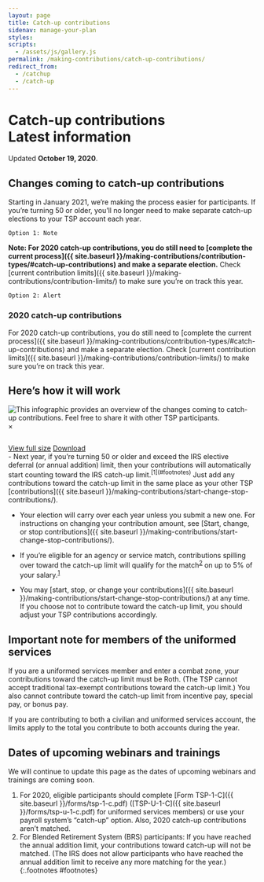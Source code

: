 ```yaml
---
layout: page
title: Catch-up contributions
sidenav: manage-your-plan
styles:
scripts:
  - /assets/js/gallery.js
permalink: /making-contributions/catch-up-contributions/
redirect_from:
  - /catchup
  - /catch-up
---
```


<h1><div class="nav-header">Catch-up contributions</div>Latest information</h1>

Updated **October 19, 2020**.

## Changes coming to catch-up contributions

Starting in January 2021, we’re making the process easier for participants. If you’re turning 50 or older, you’ll no longer need to make separate catch-up elections to your TSP account each year.

<code>Option 1: Note</code>

**Note: For 2020 catch-up contributions, you do still need to [complete the current process]({{ site.baseurl }}/making-contributions/contribution-types/#catch-up-contributions) and make a separate election.** Check [current contribution limits]({{ site.baseurl }}/making-contributions/contribution-limits/) to make sure you’re on track this year.

<code>Option 2: Alert</code>

<div class="usa-alert  usa-alert-info usa-alert-paragraph">
  <div class="usa-alert-body">
  <h3 class="usa-alert-heading">2020 catch-up contributions</h3>
  <p class="usa-alert-text" markdown="1">
  For 2020 catch-up contributions, you do still need to [complete the current process]({{ site.baseurl }}/making-contributions/contribution-types/#catch-up-contributions) and make a separate election. Check [current contribution limits]({{ site.baseurl }}/making-contributions/contribution-limits/) to make sure you’re on track this year.
  </p>
  </div>
</div>

## Here’s how it will work

<section class="bootstrap-image-modal">
<div class="thumbnail-container">
  <img id="myImg" class="thumbnail" src="{{ site.baseurl }}/assets/img/infographic-catchup-jug.png" alt="This infographic provides an overview of the changes coming to catch-up contributions. Feel free to share it with other TSP participants.">

  <div id="overlay" class="overlay">
    <i class="far fa-search-plus" aria-hidden="true"></i>
  </div>
</div>

  <!-- The Modal -->
  <div id="myModal" class="modal">
    <span class="close">&times;</span>
    <figure class="modal-content"><img id="img01"></figure>
    <figcaption>
      <p id="caption-text"></p>
    </figcaption>
    <div class="modal-view-buttons">
      <a class="usa-button-secondary expand" type="button" href="{{ site.baseurl }}/publications/infographic-catchup-jug.pdf" target="_blank">View full size</a>
      <a class="usa-button-secondary download" type="button" href="{{ site.baseurl }}/publications/infographic-catchup-jug.pdf" download>Download</a>
    </div>
  </div>
</section>
- Next year, if you’re turning 50 or older and exceed the IRS elective deferral (or annual addition) limit, then your contributions will automatically start counting toward the IRS catch-up limit.<sup>[1](#footnotes)</sup> Just add any contributions toward the catch-up limit in the same place as your other TSP [contributions]({{ site.baseurl }}/making-contributions/start-change-stop-contributions/).

- Your election will carry over each year unless you submit a new one. For instructions on changing your contribution amount, see [Start, change, or stop contributions]({{ site.baseurl }}/making-contributions/start-change-stop-contributions/).

- If you’re eligible for an agency or service match, contributions spilling over toward the catch-up limit will qualify for the match<sup>[2](#footnotes)</sup> on up to 5% of your salary.<sup>[1](#footnotes)</sup>

- You may [start, stop, or change your contributions]({{ site.baseurl }}/making-contributions/start-change-stop-contributions/) at any time. If you choose not to contribute toward the catch-up limit, you should adjust your TSP contributions accordingly.

## Important note for members of the uniformed services

If you are a uniformed services member and enter a combat zone, your contributions toward the catch-up limit must be Roth. (The TSP cannot accept traditional tax-exempt contributions toward the catch-up limit.) You also cannot contribute toward the catch-up limit from incentive pay, special pay, or bonus pay.

If you are contributing to both a civilian and uniformed services account, the limits apply to the total you contribute to both accounts during the year.

## Dates of upcoming webinars and trainings

We will continue to update this page as the dates of upcoming webinars and trainings are coming soon.

1. For 2020, eligible participants should complete [Form TSP-1-C]({{ site.baseurl }}/forms/tsp-1-c.pdf) (<span class="nobr">[TSP-U-1-C]({{ site.baseurl }}/forms/tsp-u-1-c.pdf)</span> for uniformed services members) or use your payroll system’s &#8220;catch-up&#8221; option. Also, 2020 catch-up contributions aren’t matched.
2. For Blended Retirement System (BRS) participants: If you have reached the annual addition limit, your contributions toward catch-up will not be matched. (The IRS does not allow participants who have reached the annual addition limit to receive any more matching for the year.)
{:.footnotes #footnotes}
